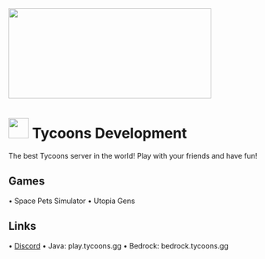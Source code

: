 <img src="https://i.imgur.com/Nk9vzCz.png" width="400" height="178"/>

# <img src="https://i.imgur.com/tLp063F.png" width="40" height="40"/> Tycoons Development

The best Tycoons server in the world! Play with your friends and have fun!

## Games
• Space Pets Simulator
• Utopia Gens

## Links
• [Discord](https://discord.gg/petsims)
• Java: play.tycoons.gg
• Bedrock: bedrock.tycoons.gg
